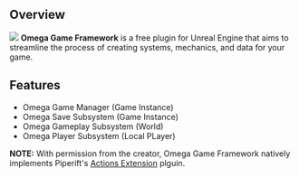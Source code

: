 ## Overview

![](https://static.wixstatic.com/media/6ed0a7_8bf9deca8931456e8aa1697d30e61780~mv2.png)
**Omega Game Framework** is a free plugin for Unreal Engine that aims to streamline the process of creating systems, mechanics, and data for your game.

## Features
* Omega Game Manager (Game Instance)
* Omega Save Subsystem (Game Instance)
* Omega Gameplay Subsystem (World)
* Omega Player Subsystem (Local PLayer)

**NOTE:**
With permission from the creator, Omega Game Framework natively implements Piperift's [Actions Extension](https://github.com/PipeRift/ActionsExtension) plguin.
